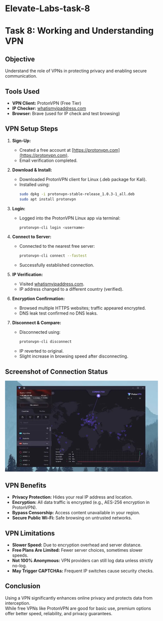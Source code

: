 # Elevate-Labs-task-8

# Task 8: Working and Understanding VPN

## Objective  
Understand the role of VPNs in protecting privacy and enabling secure communication.

## Tools Used  
- **VPN Client:** ProtonVPN (Free Tier)  
- **IP Checker:** [whatismyipaddress.com](https://whatismyipaddress.com)  
- **Browser:** Brave (used for IP check and test browsing)

## VPN Setup Steps

1. **Sign-Up:**  
   - Created a free account at [https://protonvpn.com](https://protonvpn.com).  
   - Email verification completed.

2. **Download & Install:**  
   - Downloaded ProtonVPN client for Linux (.deb package for Kali).  
   - Installed using:  
     ```bash
     sudo dpkg -i protonvpn-stable-release_1.0.3-1_all.deb
     sudo apt install protonvpn
     ```

3. **Login:**  
   - Logged into the ProtonVPN Linux app via terminal:  
     ```bash
     protonvpn-cli login <username>
     ```

4. **Connect to Server:**  
   - Connected to the nearest free server:  
     ```bash
     protonvpn-cli connect --fastest
     ```  
   - Successfully established connection.

5. **IP Verification:**  
   - Visited [whatismyipaddress.com](https://whatismyipaddress.com).  
   - IP address changed to a different country (verified).

6. **Encryption Confirmation:**  
   - Browsed multiple HTTPS websites; traffic appeared encrypted.  
   - DNS leak test confirmed no DNS leaks.

7. **Disconnect & Compare:**  
   - Disconnected using:  
     ```bash
     protonvpn-cli disconnect
     ```  
   - IP reverted to original.  
   - Slight increase in browsing speed after disconnecting.

## Screenshot of Connection Status  
![VPN Connected Screenshot](screenshot.jpg)

## VPN Benefits  
- **Privacy Protection:** Hides your real IP address and location.  
- **Encryption:** All data traffic is encrypted (e.g., AES-256 encryption in ProtonVPN).  
- **Bypass Censorship:** Access content unavailable in your region.  
- **Secure Public Wi-Fi:** Safe browsing on untrusted networks.

## VPN Limitations  
- **Slower Speed:** Due to encryption overhead and server distance.  
- **Free Plans Are Limited:** Fewer server choices, sometimes slower speeds.  
- **Not 100% Anonymous:** VPN providers can still log data unless strictly no-log.  
- **May Trigger CAPTCHAs:** Frequent IP switches cause security checks.

## Conclusion  
Using a VPN significantly enhances online privacy and protects data from interception.  
While free VPNs like ProtonVPN are good for basic use, premium options offer better speed, reliability, and privacy guarantees.

